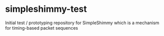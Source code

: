 # simpleshimmy-test
Initial test / prototyping repository for SimpleShimmy which is a mechanism for timing-based packet sequences
